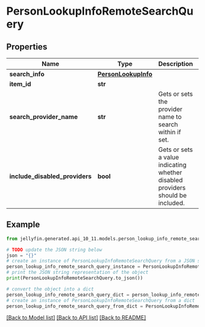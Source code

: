 # PersonLookupInfoRemoteSearchQuery


## Properties

Name | Type | Description | Notes
------------ | ------------- | ------------- | -------------
**search_info** | [**PersonLookupInfo**](PersonLookupInfo.md) |  | [optional] 
**item_id** | **str** |  | [optional] 
**search_provider_name** | **str** | Gets or sets the provider name to search within if set. | [optional] 
**include_disabled_providers** | **bool** | Gets or sets a value indicating whether disabled providers should be included. | [optional] 

## Example

```python
from jellyfin.generated.api_10_11.models.person_lookup_info_remote_search_query import PersonLookupInfoRemoteSearchQuery

# TODO update the JSON string below
json = "{}"
# create an instance of PersonLookupInfoRemoteSearchQuery from a JSON string
person_lookup_info_remote_search_query_instance = PersonLookupInfoRemoteSearchQuery.from_json(json)
# print the JSON string representation of the object
print(PersonLookupInfoRemoteSearchQuery.to_json())

# convert the object into a dict
person_lookup_info_remote_search_query_dict = person_lookup_info_remote_search_query_instance.to_dict()
# create an instance of PersonLookupInfoRemoteSearchQuery from a dict
person_lookup_info_remote_search_query_from_dict = PersonLookupInfoRemoteSearchQuery.from_dict(person_lookup_info_remote_search_query_dict)
```
[[Back to Model list]](../README.md#documentation-for-models) [[Back to API list]](../README.md#documentation-for-api-endpoints) [[Back to README]](../README.md)


